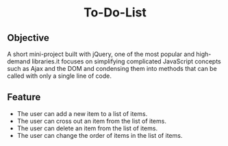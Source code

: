 <h1 align="center"> To-Do-List </h1>

## Objective
A short mini-project built with jQuery, one of the most popular and high-demand libraries.it focuses on simplifying complicated JavaScript concepts such as Ajax and the DOM and condensing them into methods that can be called with only a single line of code.

## Feature
- The user can add a new item to a list of items.
- The user can cross out an item from the list of items.
- The user can delete an item from the list of items.
- The user can change the order of items in the list of items.

[To-Do-List]: (https://trupti7291.github.io/To-Do-List/)
